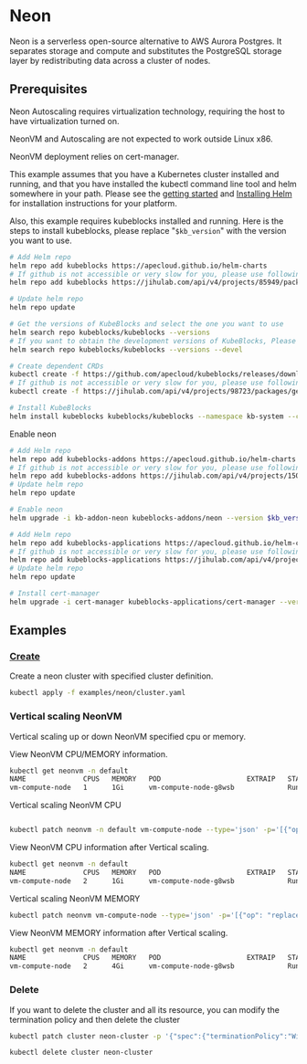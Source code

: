 # Neon

Neon is a serverless open-source alternative to AWS Aurora Postgres. It separates storage and compute and substitutes the PostgreSQL storage layer by redistributing data across a cluster of nodes.

## Prerequisites

Neon Autoscaling requires virtualization technology, requiring the host to have virtualization turned on.

NeonVM and Autoscaling are not expected to work outside Linux x86.

NeonVM deployment relies on cert-manager.

This example assumes that you have a Kubernetes cluster installed and running, and that you have installed the kubectl command line tool and helm somewhere in your path. Please see the [getting started](https://kubernetes.io/docs/setup/)  and [Installing Helm](https://helm.sh/docs/intro/install/) for installation instructions for your platform.

Also, this example requires kubeblocks installed and running. Here is the steps to install kubeblocks, please replace "`$kb_version`" with the version you want to use.
```bash
# Add Helm repo 
helm repo add kubeblocks https://apecloud.github.io/helm-charts
# If github is not accessible or very slow for you, please use following repo instead
helm repo add kubeblocks https://jihulab.com/api/v4/projects/85949/packages/helm/stable

# Update helm repo
helm repo update

# Get the versions of KubeBlocks and select the one you want to use
helm search repo kubeblocks/kubeblocks --versions
# If you want to obtain the development versions of KubeBlocks, Please add the '--devel' parameter as the following command
helm search repo kubeblocks/kubeblocks --versions --devel

# Create dependent CRDs
kubectl create -f https://github.com/apecloud/kubeblocks/releases/download/v$kb_version/kubeblocks_crds.yaml
# If github is not accessible or very slow for you, please use following command instead
kubectl create -f https://jihulab.com/api/v4/projects/98723/packages/generic/kubeblocks/v$kb_version/kubeblocks_crds.yaml

# Install KubeBlocks
helm install kubeblocks kubeblocks/kubeblocks --namespace kb-system --create-namespace --version="$kb_version"
```

Enable neon

```bash
# Add Helm repo 
helm repo add kubeblocks-addons https://apecloud.github.io/helm-charts
# If github is not accessible or very slow for you, please use following repo instead
helm repo add kubeblocks-addons https://jihulab.com/api/v4/projects/150246/packages/helm/stable
# Update helm repo
helm repo update

# Enable neon 
helm upgrade -i kb-addon-neon kubeblocks-addons/neon --version $kb_version -n kb-system  

# Add Helm repo 
helm repo add kubeblocks-applications https://apecloud.github.io/helm-charts
# If github is not accessible or very slow for you, please use following repo instead
helm repo add kubeblocks-applications https://jihulab.com/api/v4/projects/152630/packages/helm/stable
# Update helm repo
helm repo update

# Install cert-manager
helm upgrade -i cert-manager kubeblocks-applications/cert-manager --version v1.14.2 -n cert-manager
``` 

## Examples

### [Create](cluster.yaml) 
Create a neon cluster with specified cluster definition.
```bash
kubectl apply -f examples/neon/cluster.yaml
```


### Vertical scaling NeonVM
Vertical scaling up or down NeonVM specified cpu or memory.

View NeonVM CPU/MEMORY information.
```bash
kubectl get neonvm -n default
NAME              CPUS   MEMORY   POD                     EXTRAIP   STATUS    AGE
vm-compute-node   1      1Gi      vm-compute-node-g8wsb             Running   5m22s
```

Vertical scaling NeonVM CPU
```bash

kubectl patch neonvm -n default vm-compute-node --type='json' -p='[{"op": "replace", "path": "/spec/guest/cpus/use", "value":2}]'
```
View NeonVM CPU information after Vertical scaling.
```bash
kubectl get neonvm -n default
NAME              CPUS   MEMORY   POD                     EXTRAIP   STATUS    AGE
vm-compute-node   2      1Gi      vm-compute-node-g8wsb             Running   5m45s
```

Vertical scaling NeonVM MEMORY 
```bash
kubectl patch neonvm vm-compute-node --type='json' -p='[{"op": "replace", "path": "/spec/guest/memorySlots/use", "value":4}]'
```

View NeonVM MEMORY information after Vertical scaling.
```bash
kubectl get neonvm -n default
NAME              CPUS   MEMORY   POD                     EXTRAIP   STATUS    AGE
vm-compute-node   2      4Gi      vm-compute-node-g8wsb             Running   10m
```


### Delete
If you want to delete the cluster and all its resource, you can modify the termination policy and then delete the cluster
```bash
kubectl patch cluster neon-cluster -p '{"spec":{"terminationPolicy":"WipeOut"}}' --type="merge"

kubectl delete cluster neon-cluster
```
